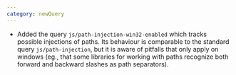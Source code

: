 ```yaml
---
category: newQuery
---
```

* Added the query `js/path-injection-win32-enabled` which tracks possible
  injections of paths. Its behaviour is comparable to the standard query 
  `js/path-injection`, but it is aware of pitfalls that only apply on
  windows (eg., that some libraries for working with paths recognize both
  forward and backward slashes as path separators).